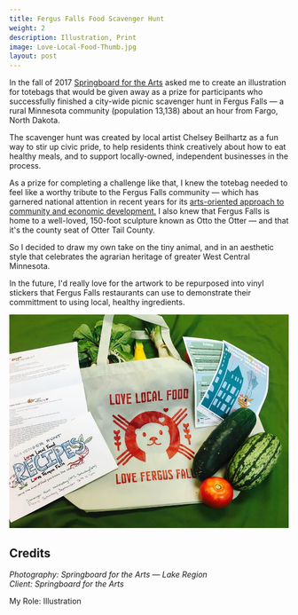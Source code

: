 ```yaml
---
title: Fergus Falls Food Scavenger Hunt
weight: 2
description: Illustration, Print
image: Love-Local-Food-Thumb.jpg
layout: post
---
```


In the fall of 2017 [Springboard for the Arts](https://springboardforthearts.org/) asked me to create an illustration for totebags that would be given away as a prize for participants who successfully finished a city-wide picnic scavenger hunt in Fergus Falls — a rural Minnesota community (population 13,138) about an hour from Fargo, North Dakota. 

The scavenger hunt was created by local artist Chelsey Beilhartz as a fun way to stir up civic pride, to help residents think creatively about how to eat healthy meals, and to support locally-owned, independent businesses in the process. 

As a prize for completing a challenge like that, I knew the totebag needed to feel like a worthy tribute to the Fergus Falls community — which has garnered national attention in recent years for its [arts-oriented approach to community and economic development.](http://www.startribune.com/fergus-falls-strives-to-become-national-model-with-its-thriving-rural-arts-scene/442552033/) I also knew that Fergus Falls is home to a well-loved, 150-foot sculpture known as Otto the Otter — and that it's the county seat of Otter Tail County.  

So I decided to draw my own take on the tiny animal, and in an aesthetic style that celebrates the agrarian heritage of greater West Central Minnesota. 

In the future, I'd really love for the artwork to be repurposed into vinyl stickers that Fergus Falls restaurants can use to demonstrate their committment to using local, healthy ingredients. 

![Photo of totebag](/assets/img/Totebag.jpg)

## Credits 

_Photography: Springboard for the Arts — Lake Region_  
_Client: Springboard for the Arts_

My Role: Illustration